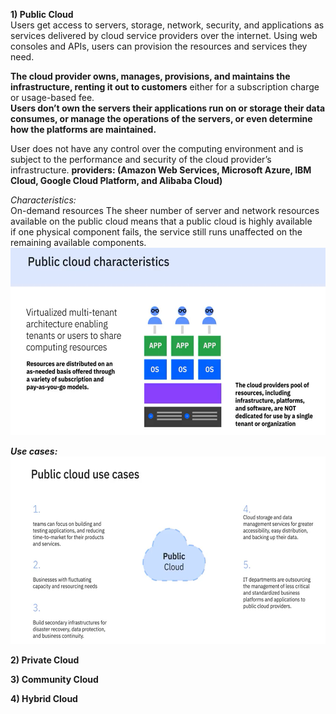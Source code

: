 **1) Public Cloud**  
Users get access to servers, storage, network, security, and applications as services delivered by cloud service providers over the internet. 
Using web consoles and APIs, users can provision the resources and services they need.  

**The cloud provider owns, manages, provisions, and maintains the infrastructure, renting it out to customers** either for a subscription charge or usage-based fee.  
**Users don’t own the servers their applications run on or storage their data consumes, or manage the operations of the servers, or even determine how the platforms are maintained.**

User does not have any control over the computing environment and is subject to the performance and security of the cloud provider’s infrastructure.
**providers: (Amazon Web Services, Microsoft Azure, IBM Cloud, Google Cloud Platform, and Alibaba Cloud)**

*Characteristics:*  
On-demand resources
The sheer number of server and network resources available on the public cloud means that a public cloud is highly available  
if one physical component fails, the service still runs unaffected on the remaining available components.  
<img src="Images/Screenshot%202025-02-16%20162955.png" height = 300>  

***Use cases:***  
<img src="Images/Screenshot%202025-02-16%20164420.png" height = 300>  

**2) Private Cloud**  


**3) Community Cloud**  


**4) Hybrid Cloud**  

